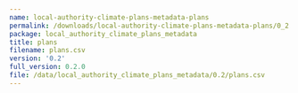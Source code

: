```yaml
---
name: local-authority-climate-plans-metadata-plans
permalink: /downloads/local-authority-climate-plans-metadata-plans/0_2
package: local_authority_climate_plans_metadata
title: plans
filename: plans.csv
version: '0.2'
full_version: 0.2.0
file: /data/local_authority_climate_plans_metadata/0.2/plans.csv
---
```

